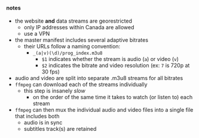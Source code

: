 #### notes

* the website __and__ data streams are georestricted
  * only IP addresses within Canada are allowed
  * use a VPN
* the master manifest includes several adaptive bitrates
  * their URLs follow a naming convention:
    * `_(a|v)(\d)/prog_index.m3u8`
      * `$1` indicates whether the stream is audio (`a`) or video (`v`)
      * `$2` indicates the bitrate and video resolution (ex: `7` is 720p at 30 fps)
* audio and video are split into separate .m3u8 streams for all bitrates
* `ffmpeg` can download each of the streams individually
  * this step is insanely _slow_
    * on the order of the same time it takes to watch (or listen to) each stream
* `ffmpeg` can then mux the individual audio and video files into a single file that includes both
  * audio is in sync
  * subtitles track(s) are retained
